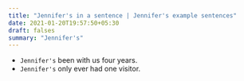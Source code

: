 ```yaml
---
title: "Jennifer's in a sentence | Jennifer's example sentences"
date: 2021-01-20T19:57:50+05:30
draft: falses
summary: "Jennifer's"
---
```

- `Jennifer's` been with us four years.
- `Jennifer's` only ever had one visitor.
                 
